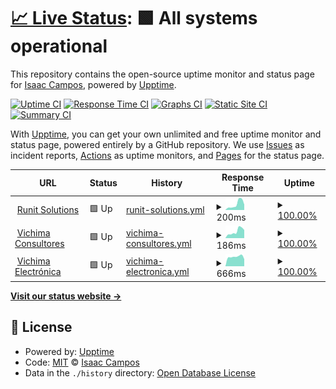 # [📈 Live Status](https://pages.icampos.me): <!--live status--> **🟩 All systems operational**

This repository contains the open-source uptime monitor and status page for [Isaac Campos](https://pages.icampos.me), powered by [Upptime](https://github.com/upptime/upptime).

[![Uptime CI](https://github.com/caco26i/upptime-runit/workflows/Uptime%20CI/badge.svg)](https://github.com/caco26i/upptime-runit/actions?query=workflow%3A%22Uptime+CI%22)
[![Response Time CI](https://github.com/caco26i/upptime-runit/workflows/Response%20Time%20CI/badge.svg)](https://github.com/caco26i/upptime-runit/actions?query=workflow%3A%22Response+Time+CI%22)
[![Graphs CI](https://github.com/caco26i/upptime-runit/workflows/Graphs%20CI/badge.svg)](https://github.com/caco26i/upptime-runit/actions?query=workflow%3A%22Graphs+CI%22)
[![Static Site CI](https://github.com/caco26i/upptime-runit/workflows/Static%20Site%20CI/badge.svg)](https://github.com/caco26i/upptime-runit/actions?query=workflow%3A%22Static+Site+CI%22)
[![Summary CI](https://github.com/caco26i/upptime-runit/workflows/Summary%20CI/badge.svg)](https://github.com/caco26i/upptime-runit/actions?query=workflow%3A%22Summary+CI%22)

With [Upptime](https://upptime.js.org), you can get your own unlimited and free uptime monitor and status page, powered entirely by a GitHub repository. We use [Issues](https://github.com/caco26i/upptime-runit/issues) as incident reports, [Actions](https://github.com/caco26i/upptime-runit/actions) as uptime monitors, and [Pages](https://pages.icampos.me) for the status page.

<!--start: status pages-->
<!-- This summary is generated by Upptime (https://github.com/upptime/upptime) -->
<!-- Do not edit this manually, your changes will be overwritten -->
<!-- prettier-ignore -->
| URL | Status | History | Response Time | Uptime |
| --- | ------ | ------- | ------------- | ------ |
| <img alt="" src="https://icons.duckduckgo.com/ip3/runitcr.com.ico" height="13"> [Runit Solutions](https://runitcr.com/) | 🟩 Up | [runit-solutions.yml](https://github.com/caco26i/upptime-runit/commits/HEAD/history/runit-solutions.yml) | <details><summary><img alt="Response time graph" src="./graphs/runit-solutions/response-time-week.png" height="20"> 200ms</summary><br><a href="https://pages.icampos.me/history/runit-solutions"><img alt="Response time 220" src="https://img.shields.io/endpoint?url=https%3A%2F%2Fraw.githubusercontent.com%2Fcaco26i%2Fupptime-runit%2FHEAD%2Fapi%2Frunit-solutions%2Fresponse-time.json"></a><br><a href="https://pages.icampos.me/history/runit-solutions"><img alt="24-hour response time 189" src="https://img.shields.io/endpoint?url=https%3A%2F%2Fraw.githubusercontent.com%2Fcaco26i%2Fupptime-runit%2FHEAD%2Fapi%2Frunit-solutions%2Fresponse-time-day.json"></a><br><a href="https://pages.icampos.me/history/runit-solutions"><img alt="7-day response time 200" src="https://img.shields.io/endpoint?url=https%3A%2F%2Fraw.githubusercontent.com%2Fcaco26i%2Fupptime-runit%2FHEAD%2Fapi%2Frunit-solutions%2Fresponse-time-week.json"></a><br><a href="https://pages.icampos.me/history/runit-solutions"><img alt="30-day response time 220" src="https://img.shields.io/endpoint?url=https%3A%2F%2Fraw.githubusercontent.com%2Fcaco26i%2Fupptime-runit%2FHEAD%2Fapi%2Frunit-solutions%2Fresponse-time-month.json"></a><br><a href="https://pages.icampos.me/history/runit-solutions"><img alt="1-year response time 220" src="https://img.shields.io/endpoint?url=https%3A%2F%2Fraw.githubusercontent.com%2Fcaco26i%2Fupptime-runit%2FHEAD%2Fapi%2Frunit-solutions%2Fresponse-time-year.json"></a></details> | <details><summary><a href="https://pages.icampos.me/history/runit-solutions">100.00%</a></summary><a href="https://pages.icampos.me/history/runit-solutions"><img alt="All-time uptime 100.00%" src="https://img.shields.io/endpoint?url=https%3A%2F%2Fraw.githubusercontent.com%2Fcaco26i%2Fupptime-runit%2FHEAD%2Fapi%2Frunit-solutions%2Fuptime.json"></a><br><a href="https://pages.icampos.me/history/runit-solutions"><img alt="24-hour uptime 100.00%" src="https://img.shields.io/endpoint?url=https%3A%2F%2Fraw.githubusercontent.com%2Fcaco26i%2Fupptime-runit%2FHEAD%2Fapi%2Frunit-solutions%2Fuptime-day.json"></a><br><a href="https://pages.icampos.me/history/runit-solutions"><img alt="7-day uptime 100.00%" src="https://img.shields.io/endpoint?url=https%3A%2F%2Fraw.githubusercontent.com%2Fcaco26i%2Fupptime-runit%2FHEAD%2Fapi%2Frunit-solutions%2Fuptime-week.json"></a><br><a href="https://pages.icampos.me/history/runit-solutions"><img alt="30-day uptime 100.00%" src="https://img.shields.io/endpoint?url=https%3A%2F%2Fraw.githubusercontent.com%2Fcaco26i%2Fupptime-runit%2FHEAD%2Fapi%2Frunit-solutions%2Fuptime-month.json"></a><br><a href="https://pages.icampos.me/history/runit-solutions"><img alt="1-year uptime 100.00%" src="https://img.shields.io/endpoint?url=https%3A%2F%2Fraw.githubusercontent.com%2Fcaco26i%2Fupptime-runit%2FHEAD%2Fapi%2Frunit-solutions%2Fuptime-year.json"></a></details>
| <img alt="" src="https://icons.duckduckgo.com/ip3/vichimaconsultores.com.ico" height="13"> [Vichima Consultores](http://vichimaconsultores.com/) | 🟩 Up | [vichima-consultores.yml](https://github.com/caco26i/upptime-runit/commits/HEAD/history/vichima-consultores.yml) | <details><summary><img alt="Response time graph" src="./graphs/vichima-consultores/response-time-week.png" height="20"> 186ms</summary><br><a href="https://pages.icampos.me/history/vichima-consultores"><img alt="Response time 226" src="https://img.shields.io/endpoint?url=https%3A%2F%2Fraw.githubusercontent.com%2Fcaco26i%2Fupptime-runit%2FHEAD%2Fapi%2Fvichima-consultores%2Fresponse-time.json"></a><br><a href="https://pages.icampos.me/history/vichima-consultores"><img alt="24-hour response time 223" src="https://img.shields.io/endpoint?url=https%3A%2F%2Fraw.githubusercontent.com%2Fcaco26i%2Fupptime-runit%2FHEAD%2Fapi%2Fvichima-consultores%2Fresponse-time-day.json"></a><br><a href="https://pages.icampos.me/history/vichima-consultores"><img alt="7-day response time 186" src="https://img.shields.io/endpoint?url=https%3A%2F%2Fraw.githubusercontent.com%2Fcaco26i%2Fupptime-runit%2FHEAD%2Fapi%2Fvichima-consultores%2Fresponse-time-week.json"></a><br><a href="https://pages.icampos.me/history/vichima-consultores"><img alt="30-day response time 226" src="https://img.shields.io/endpoint?url=https%3A%2F%2Fraw.githubusercontent.com%2Fcaco26i%2Fupptime-runit%2FHEAD%2Fapi%2Fvichima-consultores%2Fresponse-time-month.json"></a><br><a href="https://pages.icampos.me/history/vichima-consultores"><img alt="1-year response time 226" src="https://img.shields.io/endpoint?url=https%3A%2F%2Fraw.githubusercontent.com%2Fcaco26i%2Fupptime-runit%2FHEAD%2Fapi%2Fvichima-consultores%2Fresponse-time-year.json"></a></details> | <details><summary><a href="https://pages.icampos.me/history/vichima-consultores">100.00%</a></summary><a href="https://pages.icampos.me/history/vichima-consultores"><img alt="All-time uptime 100.00%" src="https://img.shields.io/endpoint?url=https%3A%2F%2Fraw.githubusercontent.com%2Fcaco26i%2Fupptime-runit%2FHEAD%2Fapi%2Fvichima-consultores%2Fuptime.json"></a><br><a href="https://pages.icampos.me/history/vichima-consultores"><img alt="24-hour uptime 100.00%" src="https://img.shields.io/endpoint?url=https%3A%2F%2Fraw.githubusercontent.com%2Fcaco26i%2Fupptime-runit%2FHEAD%2Fapi%2Fvichima-consultores%2Fuptime-day.json"></a><br><a href="https://pages.icampos.me/history/vichima-consultores"><img alt="7-day uptime 100.00%" src="https://img.shields.io/endpoint?url=https%3A%2F%2Fraw.githubusercontent.com%2Fcaco26i%2Fupptime-runit%2FHEAD%2Fapi%2Fvichima-consultores%2Fuptime-week.json"></a><br><a href="https://pages.icampos.me/history/vichima-consultores"><img alt="30-day uptime 100.00%" src="https://img.shields.io/endpoint?url=https%3A%2F%2Fraw.githubusercontent.com%2Fcaco26i%2Fupptime-runit%2FHEAD%2Fapi%2Fvichima-consultores%2Fuptime-month.json"></a><br><a href="https://pages.icampos.me/history/vichima-consultores"><img alt="1-year uptime 100.00%" src="https://img.shields.io/endpoint?url=https%3A%2F%2Fraw.githubusercontent.com%2Fcaco26i%2Fupptime-runit%2FHEAD%2Fapi%2Fvichima-consultores%2Fuptime-year.json"></a></details>
| <img alt="" src="https://icons.duckduckgo.com/ip3/vichimaelectronica.com.ico" height="13"> [Vichima Electrónica](https://vichimaelectronica.com/) | 🟩 Up | [vichima-electronica.yml](https://github.com/caco26i/upptime-runit/commits/HEAD/history/vichima-electronica.yml) | <details><summary><img alt="Response time graph" src="./graphs/vichima-electronica/response-time-week.png" height="20"> 666ms</summary><br><a href="https://pages.icampos.me/history/vichima-electronica"><img alt="Response time 674" src="https://img.shields.io/endpoint?url=https%3A%2F%2Fraw.githubusercontent.com%2Fcaco26i%2Fupptime-runit%2FHEAD%2Fapi%2Fvichima-electronica%2Fresponse-time.json"></a><br><a href="https://pages.icampos.me/history/vichima-electronica"><img alt="24-hour response time 497" src="https://img.shields.io/endpoint?url=https%3A%2F%2Fraw.githubusercontent.com%2Fcaco26i%2Fupptime-runit%2FHEAD%2Fapi%2Fvichima-electronica%2Fresponse-time-day.json"></a><br><a href="https://pages.icampos.me/history/vichima-electronica"><img alt="7-day response time 666" src="https://img.shields.io/endpoint?url=https%3A%2F%2Fraw.githubusercontent.com%2Fcaco26i%2Fupptime-runit%2FHEAD%2Fapi%2Fvichima-electronica%2Fresponse-time-week.json"></a><br><a href="https://pages.icampos.me/history/vichima-electronica"><img alt="30-day response time 674" src="https://img.shields.io/endpoint?url=https%3A%2F%2Fraw.githubusercontent.com%2Fcaco26i%2Fupptime-runit%2FHEAD%2Fapi%2Fvichima-electronica%2Fresponse-time-month.json"></a><br><a href="https://pages.icampos.me/history/vichima-electronica"><img alt="1-year response time 674" src="https://img.shields.io/endpoint?url=https%3A%2F%2Fraw.githubusercontent.com%2Fcaco26i%2Fupptime-runit%2FHEAD%2Fapi%2Fvichima-electronica%2Fresponse-time-year.json"></a></details> | <details><summary><a href="https://pages.icampos.me/history/vichima-electronica">100.00%</a></summary><a href="https://pages.icampos.me/history/vichima-electronica"><img alt="All-time uptime 100.00%" src="https://img.shields.io/endpoint?url=https%3A%2F%2Fraw.githubusercontent.com%2Fcaco26i%2Fupptime-runit%2FHEAD%2Fapi%2Fvichima-electronica%2Fuptime.json"></a><br><a href="https://pages.icampos.me/history/vichima-electronica"><img alt="24-hour uptime 100.00%" src="https://img.shields.io/endpoint?url=https%3A%2F%2Fraw.githubusercontent.com%2Fcaco26i%2Fupptime-runit%2FHEAD%2Fapi%2Fvichima-electronica%2Fuptime-day.json"></a><br><a href="https://pages.icampos.me/history/vichima-electronica"><img alt="7-day uptime 100.00%" src="https://img.shields.io/endpoint?url=https%3A%2F%2Fraw.githubusercontent.com%2Fcaco26i%2Fupptime-runit%2FHEAD%2Fapi%2Fvichima-electronica%2Fuptime-week.json"></a><br><a href="https://pages.icampos.me/history/vichima-electronica"><img alt="30-day uptime 100.00%" src="https://img.shields.io/endpoint?url=https%3A%2F%2Fraw.githubusercontent.com%2Fcaco26i%2Fupptime-runit%2FHEAD%2Fapi%2Fvichima-electronica%2Fuptime-month.json"></a><br><a href="https://pages.icampos.me/history/vichima-electronica"><img alt="1-year uptime 100.00%" src="https://img.shields.io/endpoint?url=https%3A%2F%2Fraw.githubusercontent.com%2Fcaco26i%2Fupptime-runit%2FHEAD%2Fapi%2Fvichima-electronica%2Fuptime-year.json"></a></details>

<!--end: status pages-->

[**Visit our status website →**](https://pages.icampos.me)

## 📄 License

- Powered by: [Upptime](https://github.com/upptime/upptime)
- Code: [MIT](./LICENSE) © [Isaac Campos](https://pages.icampos.me)
- Data in the `./history` directory: [Open Database License](https://opendatacommons.org/licenses/odbl/1-0/)
